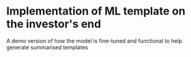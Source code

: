 # Implementation of ML template on the investor's end
A demo version of how the model is fine-tuned and functional to help generate summarised templates
